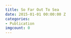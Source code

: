 ```yaml
---
title: So Far Out To Sea
date: 2015-01-01 00:00:00 Z
categories:
- Publication
imgcount: 0
---
```


